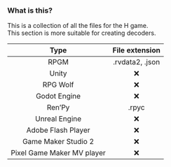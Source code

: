 ### What is this?
This is a collection of all the files for the H game. 
<br>
This section is more suitable for creating decoders.

|     Type      |   File extension   |   
| :---: | :---: |
| RPGM  |  .rvdata2, .json |
| Unity  | ❌  | 
|  RPG Wolf  | ❌  | 
| Godot Engine  | ❌  | 
| Ren’Py  | .rpyc  | 
| Unreal Engine  | ❌  | 
| Adobe Flash Player  | ❌  | 
| Game Maker Studio 2  | ❌  | 
| Pixel Game Maker MV player  | ❌  | 
